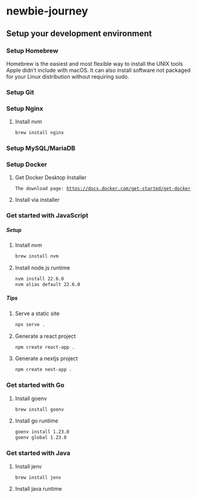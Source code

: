 # newbie-journey

## Setup your development environment

### Setup Homebrew
Homebrew is the easiest and most flexible way to install the UNIX tools Apple didn’t include with macOS. It can also install software not packaged for your Linux distribution without requiring sudo.

### Setup Git

### Setup Nginx
1. Install nvm
   ```bash
   brew install nginx
   ```

### Setup MySQL/MariaDB

### Setup Docker
1. Get Docker Desktop Installer
   <pre>
   <code>The download page: <a href="https://docs.docker.com/get-started/get-docker">https://docs.docker.com/get-started/get-docker</a></code>
   </pre>
2. Install via installer

### Get started with JavaScript
##### Setup
1. Install nvm
   ```bash
   brew install nvm
   ```
2. Install node.js runtime
   ```bash
   nvm install 22.6.0
   nvm alias default 22.6.0
   ```
##### Tips
1. Serve a static site
   ```bash
   npx serve .
   ```
2. Generate a react project
   ```bash
   npm create react-app .
   ```
3. Generate a nextjs project
   ```bash
   npm create next-app .
   ```

### Get started with Go
1. Install goenv
   ```bash
   brew install goenv
   ```
2. Install go runtime
   ```bash
   goenv install 1.23.0
   goenv global 1.23.0
   ```

### Get started with Java
1. Install jenv
   ```bash
   brew install jenv
   ```
2. Install java runtime
